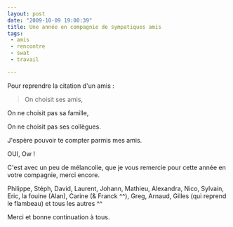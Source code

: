 ```yaml
---
layout: post
date: "2009-10-09 19:00:39"
title: Une année en compagnie de sympatiques amis
tags:
 - amis
 - rencontre
 - swat
 - travail

---
```


Pour reprendre la citation d'un amis :


> On choisit ses amis,

On ne choisit pas sa famille,

On ne choisit pas ses collègues.

J'espère pouvoir te compter parmis mes amis.


OUI, Ow !

C'est avec un peu de mélancolie, que je vous remercie pour cette année en votre compagnie, merci encore.

Philippe, Stéph, David, Laurent, Johann, Mathieu, Alexandra, Nico, Sylvain, Eric, la fouine (Alan), Carine (& Franck ^^), Greg, Arnaud, Gilles (qui reprend le flambeau) et tous les autres ^^

Merci et bonne continuation à tous.

